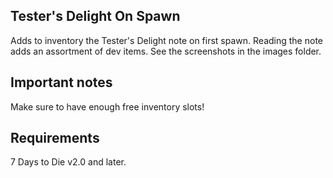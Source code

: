 ## Tester's Delight On Spawn

Adds to inventory the Tester's Delight note on first spawn. Reading the note adds an assortment of dev items. See the screenshots in the images folder.

## Important notes

Make sure to have enough free inventory slots!

## Requirements
7 Days to Die v2.0 and later.